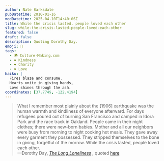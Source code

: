 ```yaml
---
author: Nate Barksdale
pubDatetime: 2010-01-16
modDatetime: 2025-04-10T14:40:06Z
title: While the crisis lasted, people loved each other
slug: while-the-crisis-lasted-people-loved-each-other
featured: false
draft: false
description: Quoting Dorothy Day.
emoji: 🤝
tags:
  - 🌍 Culture-Making.com
  - ❤️ Kindness
  - ❤️ Charity
  - ❤️ Love
haiku: |
  Fires blaze and consume,  
  Hearts unite in giving hands,  
  Love shines through the ash.
coordinates: [37.7749, -122.4194]
---
```


> What I remember most plainly about the [1906] earthquake was the human warmth and kindliness of everyone afterward. For days refugees poured out of burning San Francisco and camped in Idora Park and the race track in Oakland. People came in their night clothes; there were new-born babies. Mother and all our neighbors were busy from morning to night cooking hot meals. They gave away every garment they possessed. They stripped themselves to the bone in giving, forgetful of the morrow. While the crisis lasted, people loved each other.  
> —Dorothy Day, _[The Long Loneliness](http://web.archive.org/web/20250120144757/https://www.amazon.com/Long-Loneliness-Autobiography-Legendary-Catholic/dp/0060617519)_ , quoted [here](https://www.google.com/search?q=%22here%22%20amazon.com)
